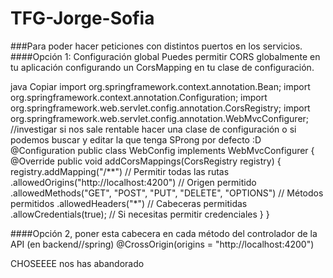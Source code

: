 # TFG-Jorge-Sofia

###Para poder hacer peticiones con distintos puertos en los servicios. 
####Opción 1: Configuración global
Puedes permitir CORS globalmente en tu aplicación configurando un CorsMapping en tu clase de configuración.

java
Copiar
import org.springframework.context.annotation.Bean;
import org.springframework.context.annotation.Configuration;
import org.springframework.web.servlet.config.annotation.CorsRegistry;
import org.springframework.web.servlet.config.annotation.WebMvcConfigurer;
//investigar si nos sale rentable hacer una clase de configuración o si podemos buscar y editar la que tenga SProng por defecto :D
@Configuration
public class WebConfig implements WebMvcConfigurer {
    @Override
    public void addCorsMappings(CorsRegistry registry) {
        registry.addMapping("/**") // Permitir todas las rutas
                .allowedOrigins("http://localhost:4200") // Origen permitido
                .allowedMethods("GET", "POST", "PUT", "DELETE", "OPTIONS") // Métodos permitidos
                .allowedHeaders("*") // Cabeceras permitidas
                .allowCredentials(true); // Si necesitas permitir credenciales
    }
}

####Opción 2, poner esta cabecera en cada método del controlador de la API (en backend//spring)
@CrossOrigin(origins = "http://localhost:4200")

CHOSEEEE nos has abandorado
